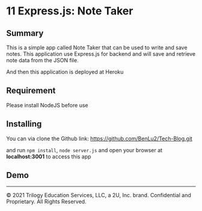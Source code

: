 # 11 Express.js: Note Taker

## Summary

This is a simple app called Note Taker that can be used to write and save notes. This application use Express.js for backend and will save and retrieve note data from the JSON file.

And then this application is deployed at Heroku


## Requirement

Please install NodeJS before use

## Installing

You can via clone the Github link: https://github.com/BenLu2/Tech-Blog.git

and run `npm install`, `node server.js` and open your browser at **localhost:3001** to access this app


## Demo



- - -
© 2021 Trilogy Education Services, LLC, a 2U, Inc. brand. Confidential and Proprietary. All Rights Reserved.
